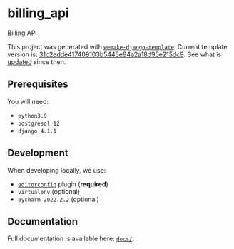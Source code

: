 # billing_api

Billing API

This project was generated with [`wemake-django-template`](https://github.com/wemake-services/wemake-django-template). Current template version is: [31c2edde417409103b5445e84a2a18d95e215dc9](https://github.com/wemake-services/wemake-django-template/tree/31c2edde417409103b5445e84a2a18d95e215dc9). See what is [updated](https://github.com/wemake-services/wemake-django-template/compare/31c2edde417409103b5445e84a2a18d95e215dc9...master) since then.


## Prerequisites

You will need:

- `python3.9`
- `postgresql 12`
- `django 4.1.1`


## Development

When developing locally, we use:

- [`editorconfig`](http://editorconfig.org/) plugin (**required**)
- `virtualenv` (optional)
- `pycharm 2022.2.2` (optional)


## Documentation

Full documentation is available here: [`docs/`](docs).

